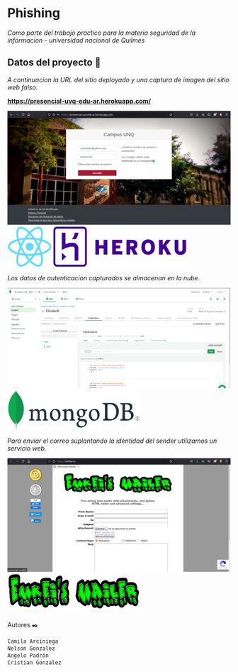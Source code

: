 # Phishing

_Como parte del trabajo practico para la materia seguridad de la informacion - universidad nacional de Quilmes_

## Datos del proyecto :wrench:

_A continuacion la URL del sitio deployado y una captura de imagen del sitio web falso._

**https://presencial-uvq-edu-ar.herokuapp.com/**

![Screenshot](screenshot.png)
<img src="reactlogo.png" width="100" height="90">
<img src="herokulogo.png" width="300" height="90">

_Los datos de autenticacion capturados se almacenan en la nube._

![Mongodb](mongoDB.png)
<img src="mongologo.png" width="300" height="90">

_Para enviar el correo suplantando la identidad del sender utilizamos un servicio web._

![fakeSender](fakeEmail.png)
<img src="emkeilogo.png" width="300" height="90">


Autores :black_nib:

    Camila Arciniega
    Nelson Gonzalez
    Angelo Padrón
    Cristian Gonzalez
